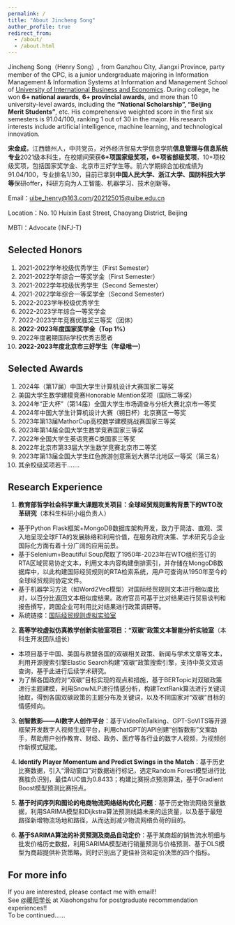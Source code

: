 ```yaml
---
permalink: /
title: "About Jincheng Song"
author_profile: true
redirect_from: 
  - /about/
  - /about.html
---
```

Jincheng Song（Henry Song）, from Ganzhou City, Jiangxi Province, party member of the CPC, is a junior undergraduate majoring in Information Management & Information Systems at Information and Management School of [University of International Business and Economics](https://www.uibe.edu.cn/). During college, he won **6+ national awards**, **6+ provincial awards**, and more than 10 university-level awards, including the **“National Scholarship”, “Beijing Merit Students”**, etc. His comprehensive weighted score in the first six semesters is 91.04/100, ranking 1 out of 30 in the major. His research interests include artificial intelligence, machine learning, and technological innovation.

**宋金成**，江西赣州人，中共党员，对外经济贸易大学信息学院**信息管理与信息系统专业**2021级本科生，在校期间荣获**6+项国家级奖项，6+项省部级奖项**，10+项校级奖项，包括国家奖学金、北京市三好学生等。前六学期综合加权成绩为91.04/100，专业排名1/30，目前已拿到**中国人民大学、浙江大学、国防科技大学等**保研offer，科研方向为人工智能、机器学习、技术创新等。

Email：[uibe_henry@163.com](mailto:uibe_henry@163.com)/[202125015@uibe.edu.cn](mailto:202125015@uibe.edu.cn)

Location：No. 10 Huixin East Street, Chaoyang District, Beijing

MBTI：Advocate (INFJ-T)

Selected Honors
------
1. 2021-2022学年校级优秀学生（First Semester）
2. 2021-2022学年综合一等奖学金（First Semester）
3. 2021-2022学年校级优秀学生（Second Semester）
4. 2021-2022学年综合一等奖学金（Second Semester）
5. 2022-2023学年校级优秀学生
6. 2022-2023学年综合一等奖学金
7. 2022-2023学年竞赛优胜奖三等奖（团体）
8. **2022-2023年度国家奖学金（Top 1%）**
9. 2022年度暑期国际学校优秀志愿者
10. **2022-2023年度北京市三好学生（年级唯一）**

Selected Awards
------
1. 2024年（第17届）中国大学生计算机设计大赛国家二等奖
2. 美国大学生数学建模竞赛Honorable Mention奖项（国际二等奖）
3. 2024年“正大杯”（第14届）全国大学生市场调查与分析大赛北京市一等奖
4. 2024年中国大学生计算机设计大赛（朔日杯）北京赛区一等奖
5. 2023年第13届MathorCup高校数学建模挑战赛国家三等奖
6. 2023年第14届全国大学生数学竞赛国家三等奖
7. 2022年全国大学生英语竞赛C类国家三等奖
8. 2022年北京市第33届大学生数学竞赛北京市二等奖
9. 2023年第13届全国大学生红色旅游创意策划大赛华北地区一等奖（第三名）
10. 其余校级奖项若干.......

Research Experience
------
1. **教育部哲学社会科学重大课题攻关项目：全球经贸规则重构背景下的WTO改革研究**（本科生科研小组负责人）
- 基于Python Flask框架+MongoDB数据库架构开发，致力于简洁、直观、深入地呈现全球FTA的发展脉络和利用价值，在服务政府决策、学术研究与企业国际化方面有着十分广阔的应用前景。
- 基于Selenium+Beautiful Soup爬取了1950年-2023年在WTO组织签订的RTA区域贸易协定文本，利用文本内容构建倒排索引，并存储在MongoDB数据库中，以此构建国际经贸规则的RTA检索系统，用户可查询从1950年至今的全球经贸规则协定文件。
- 基于机器学习方法（如Word2Vec模型）对国际经贸规则文本进行相似度比对，以百分比返回文本相似度结果。政府官员可基于比对结果进行贸易谈判和报告撰写，跨国企业可利用比对结果进行政策调研等。
- 系统链接：[国际经贸规则虚拟实验室](http://www.ietr.com.cn/)

2. **高等学校虚拟仿真教学创新实验室项目：“双碳”政策文本智能分析实验室**（本科生开发团队组长）
- 本项目基于中国、美国与欧盟各国的双碳相关政策、新闻与学术文章等文本，利用开源搜索引擎Elastic Search构建“双碳”政策搜索引擎，支持中英文双语查询，基于此进行后续学术研究。
- 为了解各国政府对“双碳”目标实现的观点和措施，基于BERTopic对双碳政策进行主题建模，利用SnowNLP进行情感分析，构建TextRank算法进行关键词抽取，得到各国双碳政策的主题分布及关键词，以及不同国家对“双碳”目标的情感倾向。

3. **创智数影——AI数字人创作平台**：基于VideoReTalking、GPT-SoVITS等开源框架开发数字人视频生成平台，利用chatGPT的API创建“创智数影”文案助手，帮助用户创作教育、财经、政务、医疗等各行业的数字人视频，为视频创作新模式赋能。

4. **Identify Player Momentum and Predict Swings in the Match**：基于历史比赛数据，引入“滑动窗口”对数据进行标记，选定Random Forest模型进行比赛胜负识别，最佳AUC值为0.8433；构建比赛拐点预测算法，基于Gradient Boost模型预测比赛拐点。

5. **基于时间序列和图论的电商物流网络结构优化问题**：基于历史物流网络货量数据，利用SARIMA模型和Dijkstra算法预测线路未来的运货量，以及基于最短路径新增物流场地和路径，从而达到减少物流网络负荷的目的。

6. **基于SARIMA算法的补货预测及商品自动定价**：基于某商超的销售流水明细与批发价格历史数据，利用SARIMA模型进行销量预测与价格预测、基于OLS模型为商超提供补货策略，同时识别出了更佳补货和定价决策的四个指标。

For more info
------
If you are interested, please contact me with email!!    
See [@暖阳学长](https://www.xiaohongshu.com/user/profile/61e137d8000000001000de47) at Xiaohongshu for postgraduate recommendation experiences!!    
To be continued......    
